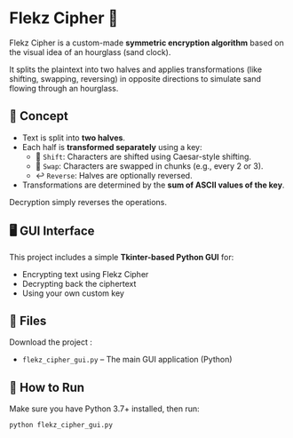 # Flekz Cipher 🔐

Flekz Cipher is a custom-made **symmetric encryption algorithm** based on the visual idea of an hourglass (sand clock).

It splits the plaintext into two halves and applies transformations (like shifting, swapping, reversing) in opposite directions to simulate sand flowing through an hourglass.

## 🧠 Concept

- Text is split into **two halves**.
- Each half is **transformed separately** using a key:
  - 🔁 `Shift`: Characters are shifted using Caesar-style shifting.
  - 🔄 `Swap`: Characters are swapped in chunks (e.g., every 2 or 3).
  - ↩️ `Reverse`: Halves are optionally reversed.
- Transformations are determined by the **sum of ASCII values of the key**.

Decryption simply reverses the operations.

## 🖥️ GUI Interface

This project includes a simple **Tkinter-based Python GUI** for:

- Encrypting text using Flekz Cipher
- Decrypting back the ciphertext
- Using your own custom key

## 📁 Files

Download the project  : 

- `flekz_cipher_gui.py` – The main GUI application (Python)


## 🚀 How to Run

Make sure you have Python 3.7+ installed, then run:

```bash
python flekz_cipher_gui.py
